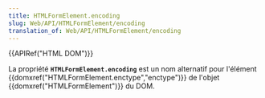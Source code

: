 ```yaml
---
title: HTMLFormElement.encoding
slug: Web/API/HTMLFormElement/encoding
translation_of: Web/API/HTMLFormElement/encoding
---
```

{{APIRef("HTML DOM")}}

La propriété **`HTMLFormElement.encoding`** est un nom alternatif pour l'élément {{domxref("HTMLFormElement.enctype","enctype")}} de l'objet {{domxref("HTMLFormElement")}} du DOM.
